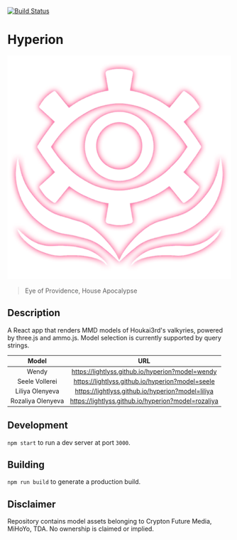 [![Build Status](https://travis-ci.org/lightlyss/hyperion.svg?branch=master)](https://travis-ci.org/lightlyss/hyperion)
# Hyperion
![banner](banner.png)
> Eye of Providence, House Apocalypse

## Description
A React app that renders MMD models of Houkai3rd's valkyries, powered by three.js
and ammo.js. Model selection is currently supported by query strings.

| Model | URL |
|:-----:|:---:|
| Wendy | https://lightlyss.github.io/hyperion?model=wendy |
| Seele Vollerei | https://lightlyss.github.io/hyperion?model=seele |
| Liliya Olenyeva | https://lightlyss.github.io/hyperion?model=liliya |
| Rozaliya Olenyeva | https://lightlyss.github.io/hyperion?model=rozaliya |

## Development
`npm start` to run a dev server at port `3000`.

## Building
`npm run build` to generate a production build.

## Disclaimer
Repository contains model assets belonging to Crypton Future Media, MiHoYo, TDA.
No ownership is claimed or implied.

